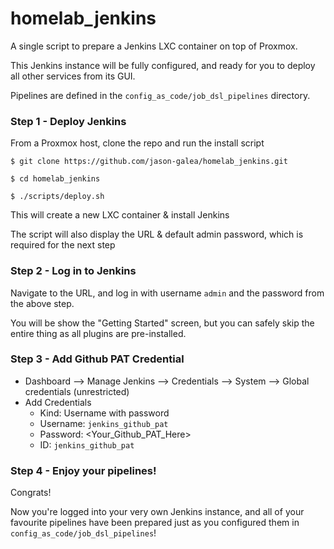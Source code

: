 # homelab_jenkins
<!-- Scripts to install Jenkins from a Proxmox host, as well as configure Jenkins
to run pipelines from other repos

This repo has two purposes:
- To create a functional Jenkins LXC container from a fresh Proxmox host
- To prepare the above Jenkins container to run pipelines from other repos -->

A single script to prepare a Jenkins LXC container on top of Proxmox.

This Jenkins instance will be fully configured, and ready for you to deploy
all other services from its GUI.

Pipelines are defined in the `config_as_code/job_dsl_pipelines` directory.


### Step 1 - Deploy Jenkins

From a Proxmox host, clone the repo and run the install script

    $ git clone https://github.com/jason-galea/homelab_jenkins.git

    $ cd homelab_jenkins

    $ ./scripts/deploy.sh


This will create a new LXC container & install Jenkins

The script will also display the URL & default admin password,
which is required for the next step



### Step 2 - Log in to Jenkins

Navigate to the URL, and log in with username `admin` and the password from
the above step.

You will be show the "Getting Started" screen, but you can safely skip the
entire thing as all plugins are pre-installed.



### Step 3 - Add Github PAT Credential

- Dashboard --> Manage Jenkins --> Credentials --> System --> Global credentials (unrestricted)
- Add Credentials
    - Kind: Username with password
    - Username: `jenkins_github_pat`
    - Password: <Your_Github_PAT_Here>
    - ID: `jenkins_github_pat`


### Step 4 - Enjoy your pipelines!

Congrats!

Now you're logged into your very own Jenkins instance, and all of your favourite
pipelines have been prepared just as you configured them in `config_as_code/job_dsl_pipelines`!

